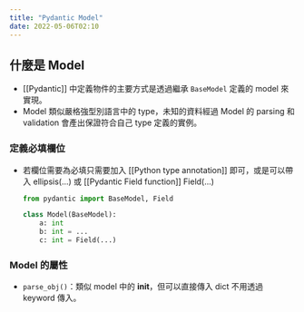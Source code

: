 ```yaml
---
title: "Pydantic Model"
date: 2022-05-06T02:10
---
```

## 什麼是 Model
- [[Pydantic]] 中定義物件的主要方式是透過繼承 `BaseModel` 定義的 model 來實現。
- Model 類似嚴格強型別語言中的 type，未知的資料經過 Model 的 parsing 和 validation 會產出保證符合自己 type 定義的實例。

### 定義必填欄位
- 若欄位需要為必填只需要加入 [[Python type annotation]] 即可，或是可以帶入 ellipsis(...) 或 [[Pydantic Field function]] Field(...)
	```python
	from pydantic import BaseModel, Field

	class Model(BaseModel):
		a: int
		b: int = ...
		c: int = Field(...)
	```
	
### Model 的屬性
- `parse_obj()`：類似 model 中的 __init__，但可以直接傳入 dict 不用透過 keyword 傳入。 